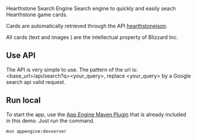 Hearthstone Search Engine
Search engine to quickly and easily seach Hearthstone game cards.

Cards are automatically retrieved through the API [hearthstonejson](http://hearthstonejson.com).

All cards (text and images ) are the intellectual property of Blizzard Inc.

## Use API

The API is very simple to use.
The pattern of the url is: <base_url>/api/search?q=<your_query>, replace <your_query> by a Google search api valid request.

## Run local

To start the app, use the [App Engine Maven Plugin](http://code.google.com/p/appengine-maven-plugin/) that is already included in this demo.  Just run the command.

    mvn appengine:devserver
